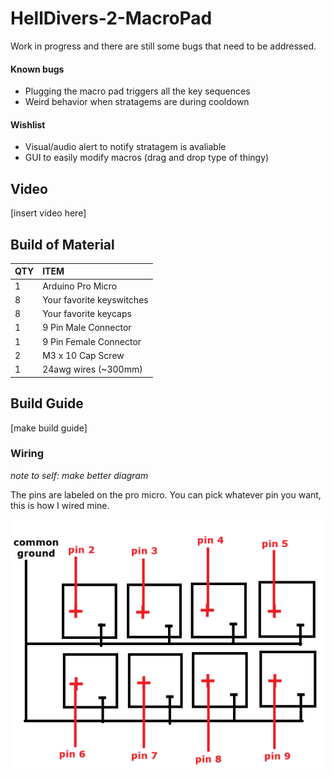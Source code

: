 # HellDivers-2-MacroPad

Work in progress and there are still some bugs that need to be addressed. 

#### **Known bugs**
* Plugging the macro pad triggers all the key sequences
* Weird behavior when stratagems are during cooldown

#### **Wishlist**
* Visual/audio alert to notify stratagem is avaliable
* GUI to easily modify macros (drag and drop type of thingy) 

## **Video**
[insert video here]

## **Build of Material**
| QTY | ITEM |
| :--- | :--- |
| 1 | Arduino Pro Micro |
| 8 | Your favorite keyswitches |
| 8 | Your favorite keycaps |
| 1 | 9 Pin Male Connector |
| 1 | 9 Pin Female Connector |
| 2 | M3 x 10 Cap Screw |
| 1 | 24awg wires (~300mm)|

## **Build Guide**
[make build guide]

### **Wiring**
*note to self: make better diagram*

The pins are labeled on the pro micro. You can pick whatever pin you want, this is how I wired mine. 

![alt text](https://github.com/theWaffler/HellDivers-2-MacroPad/blob/main/images/wiring.png?raw=true)


